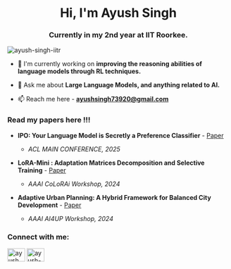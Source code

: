<h1 align="center">Hi, I'm Ayush Singh</h1>
<h3 align="center">Currently in my 2nd year at IIT Roorkee.</h3>

<p align="left"> <img src="https://komarev.com/ghpvc/?username=ayush-singh-iitr&label=Profile%20views&color=0e75b6&style=flat" alt="ayush-singh-iitr" /> </p>

- 🔭 I'm currently working on **improving the reasoning abilities of language models through RL techniques.**

- 💬 Ask me about **Large Language Models, and anything related to AI.**

- 📫 Reach me here - **ayushsingh73920@gmail.com**

<!-- - 📄 Know about my experiences from my [Resume](https://www.overleaf.com/read/dfxpyyrgfrsc#2e3d34) -->

### Read my papers here !!!

- **IPO: Your Language Model is Secretly a Preference Classifier** - [Paper](https://arxiv.org/abs/2502.16182)
  - *ACL MAIN CONFERENCE, 2025*

- **LoRA-Mini : Adaptation Matrices Decomposition and Selective Training** - [Paper](https://arxiv.org/abs/2411.15804)
  - *AAAI CoLoRAi Workshop, 2024*

- **Adaptive Urban Planning: A Hybrid Framework for Balanced City Development** - [Paper](https://arxiv.org/abs/2412.15349)
  - *AAAI AI4UP Workshop, 2024*

<h3 align="left">Connect with me:</h3>
<p align="left">
<a href="https://x.com/Ayush_7888" target="blank"><img align="center" src="https://raw.githubusercontent.com/rahuldkjain/github-profile-readme-generator/master/src/images/icons/Social/twitter.svg" alt="ayush_singh_iitr" height="30" width="40" /></a>
<a href="https://linkedin.com/in/ayush-singh-40539522b" target="blank"><img align="center" src="https://raw.githubusercontent.com/rahuldkjain/github-profile-readme-generator/master/src/images/icons/Social/linked-in-alt.svg" alt="ayush-singh-iitr" height="30" width="40" /></a>
<!-- <a href="https://scholar.google.com/citations?user=dwDThyIAAAAJ&hl=en" target="blank"><img align="center" src="https://raw.githubusercontent.com/rahuldkjain/github-profile-readme-generator/master/src/images/icons/Social/google-scholar.svg" alt="ayush-singh-iitr" height="30" width="40" /></a> -->


